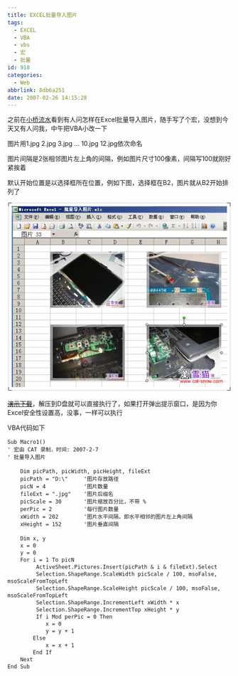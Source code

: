 ```yaml
---
title: EXCEL批量导入图片
tags:
  - EXCEL
  - VBA
  - vbs
  - 宏
  - 批量
id: 918
categories:
  - Web
abbrlink: 8db6a251
date: 2007-02-26 14:15:28
---
```


之前在[小桥流水](http://www.521000.com/bbs/dispbbs.asp?boardID=11&amp;ID=349215)看到有人问怎样在Excel批量导入图片，随手写了个宏，没想到今天又有人问我，中午把VBA小改一下

图片用1.jpg 2.jpg 3.jpg ... 10.jpg 12.jpg依次命名

图片间隔是2张相邻图片左上角的间隔，例如图片尺寸100像素，间隔写100就刚好紧挨着

默认开始位置是以选择框所在位置，例如下图，选择框在B2，图片就从B2开始排列了

![](/images/2007/02/26_200702261437022173_12748.jpg)
<!--more-->
~~[演示下载](/upload/200702261437022175.rar)~~，解压到D盘就可以直接执行了，如果打开弹出提示窗口，是因为你Excel安全性设置高，没事，一样可以执行

VBA代码如下
```vbs
Sub Macro1()
' 宏由 CAT 录制，时间: 2007-2-7
' 批量导入图片

    Dim picPath, picWidth, picHeight, fileExt
    picPath = "D:\"     '图片存放路径
    picN = 4            '图片数量
    fileExt = ".jpg"    '图片后缀名
    picScale = 30       '图片缩放百分比，不带 %
    perPic = 2          '每行图片数量
    xWidth = 202        '图片水平间隔，即水平相邻的图片左上角间隔
    xHeight = 152       '图片垂直间隔

    Dim x, y
    x = 0
    y = 0
    For i = 1 To picN
         ActiveSheet.Pictures.Insert(picPath & i & fileExt).Select
         Selection.ShapeRange.ScaleWidth picScale / 100, msoFalse, msoScaleFromTopLeft
         Selection.ShapeRange.ScaleHeight picScale / 100, msoFalse, msoScaleFromTopLeft
         Selection.ShapeRange.IncrementLeft xWidth * x
         Selection.ShapeRange.IncrementTop xHeight * y
         If i Mod perPic = 0 Then
            x = 0
            y = y + 1
        Else
            x = x + 1
        End If
    Next
End Sub
```